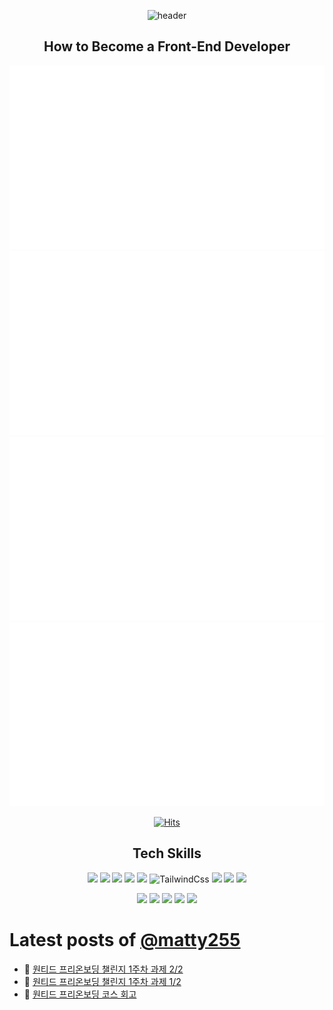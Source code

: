 
<div align=center>
  
  ![header](https://capsule-render.vercel.app/api?type=Waving&color=gradient&height=200&section=header&text=wellcome%20adventurers!&animation=fadeIn&fontSize=50&desc=I'm%20HY.%20Lee!&descAlign=85&descAlignY=70)
  
 ## How to Become a Front-End Developer
  ![](https://raw.githubusercontent.com/matty255/github-stats/master/generated/overview.svg#gh-dark-mode-only)
![](https://raw.githubusercontent.com/matty255/github-stats/master/generated/overview.svg#gh-light-mode-only)
  ![](https://raw.githubusercontent.com/matty255/github-stats/master/generated/languages.svg#gh-dark-mode-only)
![](https://raw.githubusercontent.com/matty255/github-stats/master/generated/languages.svg#gh-light-mode-only)

   [![Hits](https://hits.seeyoufarm.com/api/count/incr/badge.svg?url=https%3A%2F%2Fgithub.com%2Fmatty255&count_bg=%23FFD948&title_bg=%23353535&icon=github.svg&icon_color=%23FFFFFF&title=today&edge_flat=false)](https://hits.seeyoufarm.com)
 </div> 
 
 
 <div align=center >
  
  ## Tech Skills
<p>
 <img src="https://camo.githubusercontent.com/9e76433e522e0966c02e4dda5abc571f343a13489331bf40f29dce123e93b2e6/68747470733a2f2f696d672e736869656c64732e696f2f62616467652f6a6176617363726970742d4637444631453f7374796c653d666c6174266c6f676f3d6a617661736372697074266c6f676f436f6c6f723d626c61636b" data-canonical-src="https://img.shields.io/badge/javascript-F7DF1E?style=flat&amp;logo=javascript&amp;logoColor=black" style="max-width: 100%;">
  <img src="https://camo.githubusercontent.com/b7adaf63151bd2e9bfadeccf03786bec3e0b8a954cf17ba2ee2586d0f3a96ef3/68747470733a2f2f696d672e736869656c64732e696f2f62616467652f52656163742d3837434546413f7374796c653d666c6174266c6f676f3d5265616374266c6f676f436f6c6f723d7768697465" data-canonical-src="https://img.shields.io/badge/React-87CEFA?style=flat&amp;logo=React&amp;logoColor=white" style="max-width: 100%;">
  <img src="https://camo.githubusercontent.com/9a0d3c7d83eba3a9e47aee08bbc2e91bd982aebf804b3c1a1e8a69a58ea80ce2/68747470733a2f2f696d672e736869656c64732e696f2f62616467652f52656475782d3736344142433f7374796c653d666c6174266c6f676f3d5265647578266c6f676f436f6c6f723d7768697465" data-canonical-src="https://img.shields.io/badge/Redux-764ABC?style=flat&amp;logo=Redux&amp;logoColor=white" style="max-width: 100%;">
  <img src="https://camo.githubusercontent.com/1552d2596cea2d6a701b5df74c7fecfd7e3af38daf3de396c40dee419139a266/68747470733a2f2f696d672e736869656c64732e696f2f62616467652f48544d4c352d4533344632363f7374796c653d666c6174266c6f676f3d68746d6c35266c6f676f436f6c6f723d7768697465" data-canonical-src="https://img.shields.io/badge/HTML5-E34F26?style=flat&amp;logo=html5&amp;logoColor=white" style="max-width: 100%;">
  <img src="https://camo.githubusercontent.com/aa89e8c48bfb66401e4886a979b805fd74e45f50540efe10a90c76c3d96e2488/68747470733a2f2f696d672e736869656c64732e696f2f62616467652f435353332d3135373242363f7374796c653d666c6174266c6f676f3d63737333266c6f676f436f6c6f723d7768697465" data-canonical-src="https://img.shields.io/badge/CSS3-1572B6?style=flat&amp;logo=css3&amp;logoColor=white" style="max-width: 100%;">
  
<img alt="TailwindCss" src="https://img.shields.io/badge/Tailwind CSS-06B6D4.svg?style=flat&amp;&logo=Tailwind CSS&logoColor=white"/>
  
 
 <img src="https://camo.githubusercontent.com/d8a9fd381e5f293947086040681448188342f3a7cc2f0466b6cacd8cac731512/68747470733a2f2f696d672e736869656c64732e696f2f62616467652f41575320636c6f756466726f6e742d3233324633453f7374796c653d666c6174266c6f676f3d616d617a6f6e617773266c6f676f436f6c6f723d7768697465" data-canonical-src="https://img.shields.io/badge/AWS cloudfront-232F3E?style=flat&amp;logo=amazonaws&amp;logoColor=white" style="max-width: 100%;">
  <img src="https://camo.githubusercontent.com/305e8da511123d6d0694bf6321e6c96e25e63a1d65fa2bfeb889d8736e6f1712/68747470733a2f2f696d672e736869656c64732e696f2f62616467652f41575320726f75746535332d3233324633453f7374796c653d666c6174266c6f676f3d616d617a6f6e617773266c6f676f436f6c6f723d7768697465" data-canonical-src="https://img.shields.io/badge/AWS route53-232F3E?style=flat&amp;logo=amazonaws&amp;logoColor=white" style="max-width: 100%;">
<img src="https://camo.githubusercontent.com/a6ba2402b4f3a2bcffe369211094959a2cacdb86e1047b12c1bd7c5450aef732/68747470733a2f2f696d672e736869656c64732e696f2f62616467652f66697265626173652d4646434132383f7374796c653d666c6174266c6f676f3d6669726562617365266c6f676f436f6c6f723d626c61636b" data-canonical-src="https://img.shields.io/badge/firebase-FFCA28?style=flat&amp;logo=firebase&amp;logoColor=black" style="max-width: 100%;">
</p>
 <img src="https://camo.githubusercontent.com/e41fd8604cbb491e8716306e2436b9b1c1efe739cc147779b73cb974c2aaf8f7/68747470733a2f2f696d672e736869656c64732e696f2f62616467652f5653436f64652d3030374143433f7374796c653d666c6174266c6f676f3d56697375616c2053747564696f20436f6465266c6f676f436f6c6f723d7768697465" data-canonical-src="https://img.shields.io/badge/VSCode-007ACC?style=flat&amp;logo=Visual Studio Code&amp;logoColor=white" style="max-width: 100%;">
 <img src="https://camo.githubusercontent.com/493683d1e69c600dc04bb375ab588466c554471ea28f7326b390b5103c401058/68747470733a2f2f696d672e736869656c64732e696f2f62616467652f4769742d4630353033323f7374796c653d666c6174266c6f676f3d476974266c6f676f436f6c6f723d7768697465" data-canonical-src="https://img.shields.io/badge/Git-F05032?style=flat&amp;logo=Git&amp;logoColor=white" style="max-width: 100%;">
 <img src="https://camo.githubusercontent.com/652a421dbcee8af80c0f533aeb4eac7a20853e9c4363d5962cc32b0e13b76da2/68747470733a2f2f696d672e736869656c64732e696f2f62616467652f4769746875622d3138313731373f7374796c653d666c6174266c6f676f3d676974687562266c6f676f436f6c6f723d7768697465" data-canonical-src="https://img.shields.io/badge/Github-181717?style=flat&amp;logo=github&amp;logoColor=white" style="max-width: 100%;">
  <img src="https://camo.githubusercontent.com/78f1634c5ea1be58f1f7a433c687cda4fdb475542c6958e4984782d50a30b9a1/68747470733a2f2f696d672e736869656c64732e696f2f62616467652f536c61636b2d3441313534423f7374796c653d666c6174266c6f676f3d536c61636b266c6f676f436f6c6f723d7768697465" data-canonical-src="https://img.shields.io/badge/Slack-4A154B?style=flat&amp;logo=Slack&amp;logoColor=white" style="max-width: 100%;">
 <img src="https://camo.githubusercontent.com/7ab436ab25e4c27dfc2e2d9013daf26d66f023e946e63aaf2391c046acd3a594/68747470733a2f2f696d672e736869656c64732e696f2f62616467652f4e6f74696f6e2d3030303030303f7374796c653d666c6174266c6f676f3d4e6f74696f6e266c6f676f436f6c6f723d7768697465" data-canonical-src="https://img.shields.io/badge/Notion-000000?style=flat&amp;logo=Notion&amp;logoColor=white" style="max-width: 100%;">

  </div>
   </div> 
   
   # Latest posts of [@matty255](https://velog.io/@matt2550)
<!-- BLOG-POST-LIST:START -->
 - 🐧 [원티드 프리온보딩 챌린지 1주차 과제 2/2](https://velog.io/@matt2550/%EC%9B%90%ED%8B%B0%EB%93%9C-%ED%94%84%EB%A6%AC%EC%98%A8%EB%B3%B4%EB%94%A9-%EC%B1%8C%EB%A6%B0%EC%A7%80-1%EC%A3%BC%EC%B0%A8-%EA%B3%BC%EC%A0%9C-22)
 - 🌮 [원티드 프리온보딩 챌린지 1주차 과제 1/2](https://velog.io/@matt2550/%EC%9B%90%ED%8B%B0%EB%93%9C-%ED%94%84%EB%A6%AC%EC%98%A8%EB%B3%B4%EB%94%A9-%EC%B1%8C%EB%A6%B0%EC%A7%80)
 - 🎉 [원티드 프리온보딩 코스 회고](https://velog.io/@matt2550/%EC%9B%90%ED%8B%B0%EB%93%9C-%ED%94%84%EB%A6%AC%EC%98%A8%EB%B3%B4%EB%94%A9-%EC%BD%94%EC%8A%A4-%ED%9A%8C%EA%B3%A0)<!-- BLOG-POST-LIST:END -->

<!--
**matty255/matty255** is a ✨ _special_ ✨ repository because its `README.md` (this file) appears on your GitHub profile.

Here are some ideas to get you started:

- 🔭 I’m currently working on ...
- 🌱 I’m currently learning ...
- 👯 I’m looking to collaborate on ...
- 🤔 I’m looking for help with ...
- 💬 Ask me about ...
- 📫 How to reach me: ...
- 😄 Pronouns: ...
- ⚡ Fun fact: ...
-->
